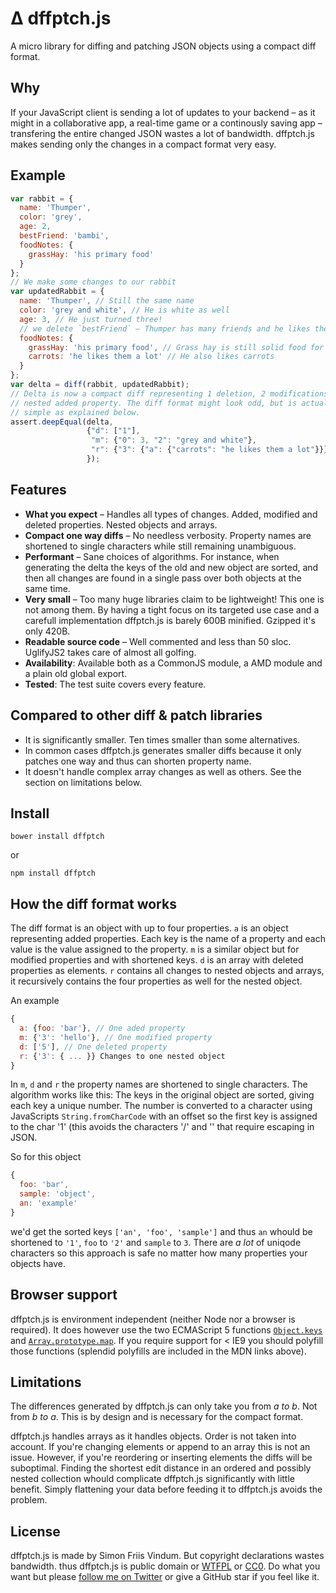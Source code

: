 Δ dffptch.js
==========
A micro library for diffing and patching JSON objects using a compact diff format.

Why
---
If your JavaScript client is sending a lot of updates to your backend – as it might
in a collaborative app, a real-time game or a continously saving app – 
transfering the entire changed JSON wastes a lot of bandwidth. dffptch.js
makes sending only the changes in a compact format very easy.

Example
-------
```javascript
var rabbit = {
  name: 'Thumper',
  color: 'grey',
  age: 2,
  bestFriend: 'bambi',
  foodNotes: {
    grassHay: 'his primary food'
  } 
};
// We make some changes to our rabbit
var updatedRabbit = {
  name: 'Thumper', // Still the same name
  color: 'grey and white', // He is white as well
  age: 3, // He just turned three!
  // we delete `bestFriend` – Thumper has many friends and he likes them equally
  foodNotes: {
    grassHay: 'his primary food', // Grass hay is still solid food for a rabbit
    carrots: 'he likes them a lot' // He also likes carrots
  } 
};
var delta = diff(rabbit, updatedRabbit);
// Delta is now a compact diff representing 1 deletion, 2 modifications and 1
// nested added property. The diff format might look odd, but is actually very
// simple as explained below.
assert.deepEqual(delta,
                 {"d": ["1"],
                  "m": {"0": 3, "2": "grey and white"},
                  "r": {"3": {"a": {"carrots": "he likes them a lot"}}}
                 });
```

Features
--------
* __What you expect__ – Handles all types of changes. Added, modified and
  deleted properties. Nested objects and arrays.
* __Compact one way diffs__ – No needless verbosity. Property names
  are shortened to single characters while still remaining unambiguous.
* __Performant__ – Sane choices of algorithms. For instance, when generating
  the delta the keys of the old and new object are sorted, and then all changes
  are found in a single pass over both objects at the same time.
* __Very small__ – Too many huge libraries claim to be lightweight! This one is
  not among them. By having a tight focus on its targeted use case and a
  carefull implementation dffptch.js is barely 600B minified. Gzipped it's only
  420B.
* __Readable source code__ – Well commented and less than 50 sloc. UglifyJS2
  takes care of almost all golfing.
* __Availability__: Available both as a CommonJS module, a AMD module and a
  plain old global export.
* __Tested__: The test suite covers every feature.

Compared to other diff & patch libraries
----------------------------------------
* It is significantly smaller. Ten times smaller than some alternatives.
* In common cases dffptch.js generates smaller diffs because it only patches one way and thus can shorten property name.
* It doesn't handle complex array changes as well as others. See the section on limitations below.

Install
-------
```
bower install dffptch
```
or
```
npm install dffptch
```

How the diff format works
-------------------------
The diff format is an object with up to four properties. `a` is an
object representing added properties. Each key is the name of a property and
each value is the value assigned to the property. `m` is a similar object but
for modified properties and with shortened keys. `d` is an array with
deleted properties as elements. `r` contains all changes to nested objects
and arrays, it recursively contains the four properties as well for the
nested object.

An example
```javascript
{
  a: {foo: 'bar'}, // One aded property
  m: {'3': 'hello'}, // One modified property
  d: ['5'], // One deleted property
  r: {'3': { ... }} Changes to one nested object
}
```
In `m`, `d` and `r` the property names are shortened to single characters.  The
algorithm works like this: The keys in the original object are sorted, giving
each key a unique number.  The number is converted to a character using
JavaScripts `String.fromCharCode` with an offset so the first key is assigned
to the char '1' (this avoids the characters '/' and '\' that require escaping
in JSON.

So for this object
```javascript
{
  foo: 'bar',
  sample: 'object',
  an: 'example'
}
```
we'd get the sorted keys `['an', 'foo', 'sample']` and thus `an` whould be shortened
to `'1'`, `foo` to `'2'` and `sample` to `3`. There are _a lot_ of uniqode characters
so this approach is safe no matter how many properties your objects have.

Browser support
---------------
dffptch.js is environment independent (neither Node nor a browser is required).
It does however use the two ECMAScript 5 functions
[`Object.keys`](https://developer.mozilla.org/en-US/docs/Web/JavaScript/Reference/Global_Objects/Object/keys) and
[`Array.prototype.map`](https://developer.mozilla.org/en/docs/Web/JavaScript/Reference/Global_Objects/Array/map).
If you require support for < IE9 you should polyfill those functions
(splendid polyfills are included in the MDN links above).

Limitations
-----------
The differences generated by dffptch.js can only take you from _a to b_.
Not from _b to a_. This is by design and is necessary for the compact format.

dffptch.js handles arrays as it handles objects.  Order is not taken into
account. If you're changing elements or append to an array this is not an
issue. However, if you're reordering or inserting elements the diffs will be
suboptimal. Finding the shortest edit distance in an ordered and possibly
nested collection whould complicate dffptch.js significantly with little
benefit. Simply flattening your data before feeding it to dffptch.js avoids the
problem.

License
-------
dffptch.js is made by Simon Friis Vindum. But copyright declarations wastes bandwidth.
thus dffptch.js is public domain or [WTFPL](http://en.wikipedia.org/wiki/WTFPL) or
[CC0](http://en.wikipedia.org/wiki/Creative_Commons_license#Zero_.2F_Public_domain).
Do what you want but please [follow me on Twitter](https://twitter.com/paldepind)
or give a GitHub star if you feel like it.


